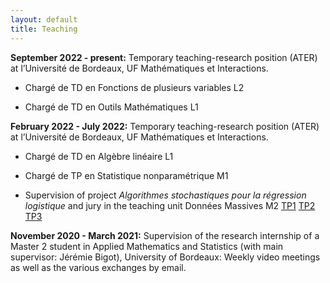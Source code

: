 ```yaml
---
layout: default
title: Teaching
---
```


**September 2022 - present:** Temporary teaching-research position (ATER) at l’Université de Bordeaux, UF Mathématiques et Interactions.

- Chargé de TD en Fonctions de plusieurs variables L2

- Chargé de TD en Outils Mathématiques L1


**February 2022 - July 2022:** Temporary teaching-research position (ATER) at l’Université de Bordeaux, UF Mathématiques et Interactions.

- Chargé de TD en Algèbre linéaire L1

- Chargé de TP en Statistique nonparamétrique M1

- Supervision of project *Algorithmes stochastiques pour la régression logistique* and jury in the teaching unit Données Massives M2
<a href="/assets/projet-AlgoSto/projet-AlgoSto-RegLogistique_10012022.ipynb">TP1</a>
<a href="/assets/projet-AlgoSto/projet-AlgoSto_12012022.zip">TP2</a>
<a href="/assets/projet-AlgoSto/projet-AlgoSto_17012022.zip">TP3</a>


**November 2020 - March 2021:** 
Supervision of the research internship of a Master 2 student in Applied Mathematics and Statistics (with main supervisor: Jérémie Bigot), University of Bordeaux: 
Weekly video meetings as well as the various exchanges by email.



